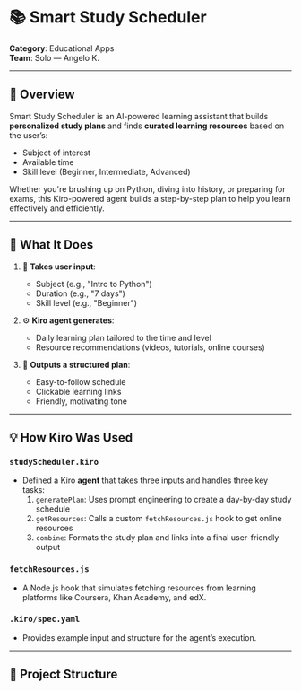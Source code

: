 # 📚 Smart Study Scheduler

**Category**: Educational Apps  
**Team**: Solo — Angelo K.

---

## 🚀 Overview

Smart Study Scheduler is an AI-powered learning assistant that builds **personalized study plans** and finds **curated learning resources** based on the user’s:
- Subject of interest
- Available time
- Skill level (Beginner, Intermediate, Advanced)

Whether you're brushing up on Python, diving into history, or preparing for exams, this Kiro-powered agent builds a step-by-step plan to help you learn effectively and efficiently.

---

## 🧠 What It Does

1. 📝 **Takes user input**:
   - Subject (e.g., "Intro to Python")
   - Duration (e.g., "7 days")
   - Skill level (e.g., "Beginner")

2. ⚙️ **Kiro agent generates**:
   - Daily learning plan tailored to the time and level
   - Resource recommendations (videos, tutorials, online courses)

3. 📄 **Outputs a structured plan**:
   - Easy-to-follow schedule
   - Clickable learning links
   - Friendly, motivating tone

---

## 💡 How Kiro Was Used

### `studyScheduler.kiro`
- Defined a Kiro **agent** that takes three inputs and handles three key tasks:
  1. `generatePlan`: Uses prompt engineering to create a day-by-day study schedule
  2. `getResources`: Calls a custom `fetchResources.js` hook to get online resources
  3. `combine`: Formats the study plan and links into a final user-friendly output

### `fetchResources.js`
- A Node.js hook that simulates fetching resources from learning platforms like Coursera, Khan Academy, and edX.

### `.kiro/spec.yaml`
- Provides example input and structure for the agent’s execution.

---

## 📂 Project Structure
